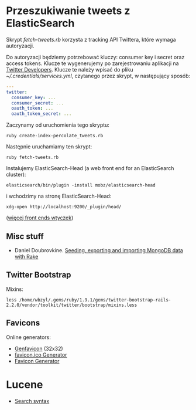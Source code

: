 # Przeszukiwanie tweets z ElasticSearch

Skrypt *fetch-tweets.rb* korzysta z
tracking API
Twittera, które wymaga autoryzacji.

Do autoryzacji będziemy potrzebować kluczy: consumer key i secret oraz access tokens.
Klucze te wygenerujemy po zarejestrowaniu aplikacji na
[Twitter Developers](https://dev.twitter.com/apps).
Klucze te należy wpisać do pliku *~/.credentials/services.yml*,
czytanego przez skrypt, w następujący sposób:

```yaml
---
twitter:
  consumer_key: ...
  consumer_secret: ...
  oauth_token: ...
  oauth_token_secret: ...
```

Zaczynamy od uruchomienia tego skryptu:

    ruby create-index-percolate_tweets.rb

Następnie uruchamiamy ten skrypt:

    ruby fetch-tweets.rb

Instalujemy ElasticSearch-Head (a web front end for an ElasticSearch cluster):

    elasticsearch/bin/plugin -install mobz/elasticsearch-head

i wchodzimy na stronę ElasticSearch-Head:

    xdg-open http://localhost:9200/_plugin/head/

([więcej front ends wtyczek](http://www.elasticsearch.org/guide/appendix/clients.html))


## Misc stuff

* Daniel Doubrovkine.
  [Seeding, exporting and importing MongoDB data with Rake](http://code.dblock.org/seeding-exporting-and-importing-mongodb-data-with-rake)


## Twitter Bootstrap

Mixins:

    less /home/wbzyl/.gems/ruby/1.9.1/gems/twitter-bootstrap-rails-2.2.0/vendor/toolkit/twitter/bootstrap/mixins.less

## Favicons

Online generators:

* [Genfavicon](http://www.genfavicon.com/) (32x32)
* [favicon.ico Generator](http://www.favicon.cc/)
* [Favicon Generator](http://www.degraeve.com/favicon/)

# Lucene

* [Search syntax](http://lucene.apache.org/core/old_versioned_docs/versions/2_9_1/queryparsersyntax.html)
